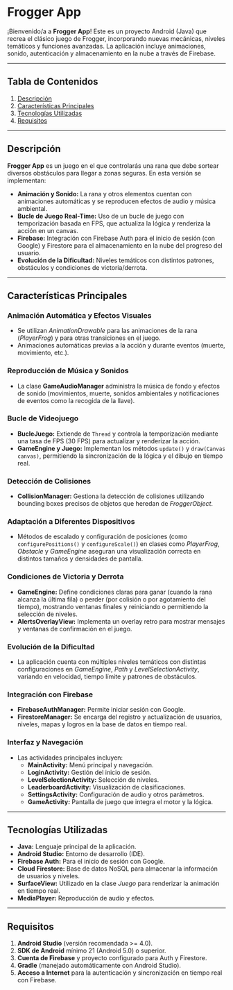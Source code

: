 # Frogger App

¡Bienvenido/a a **Frogger App**! Este es un proyecto Android (Java) que recrea el clásico juego de Frogger, incorporando nuevas mecánicas, niveles temáticos y funciones avanzadas. La aplicación incluye animaciones, sonido, autenticación y almacenamiento en la nube a través de Firebase.

---

## Tabla de Contenidos
1. [Descripción](#descripción)
2. [Características Principales](#características-principales)
3. [Tecnologías Utilizadas](#tecnologías-utilizadas)
4. [Requisitos](#requisitos)

---

## Descripción
**Frogger App** es un juego en el que controlarás una rana que debe sortear diversos obstáculos para llegar a zonas seguras. En esta versión se implementan:
- **Animación y Sonido:** La rana y otros elementos cuentan con animaciones automáticas y se reproducen efectos de audio y música ambiental.
- **Bucle de Juego Real-Time:** Uso de un bucle de juego con temporización basada en FPS, que actualiza la lógica y renderiza la acción en un canvas.
- **Firebase:** Integración con Firebase Auth para el inicio de sesión (con Google) y Firestore para el almacenamiento en la nube del progreso del usuario.
- **Evolución de la Dificultad:** Niveles temáticos con distintos patrones, obstáculos y condiciones de victoria/derrota.

---

## Características Principales

### Animación Automática y Efectos Visuales
- Se utilizan *AnimationDrawable* para las animaciones de la rana (*PlayerFrog*) y para otras transiciones en el juego.
- Animaciones automáticas previas a la acción y durante eventos (muerte, movimiento, etc.).

### Reproducción de Música y Sonidos
- La clase **GameAudioManager** administra la música de fondo y efectos de sonido (movimientos, muerte, sonidos ambientales y notificaciones de eventos como la recogida de la llave).

### Bucle de Videojuego
- **BucleJuego:** Extiende de `Thread` y controla la temporización mediante una tasa de FPS (30 FPS) para actualizar y renderizar la acción.
- **GameEngine y Juego:** Implementan los métodos `update()` y `draw(Canvas canvas)`, permitiendo la sincronización de la lógica y el dibujo en tiempo real.

### Detección de Colisiones
- **CollisionManager:** Gestiona la detección de colisiones utilizando bounding boxes precisos de objetos que heredan de *FroggerObject*.

### Adaptación a Diferentes Dispositivos
- Métodos de escalado y configuración de posiciones (como `configurePositions()` y `configureScale()`) en clases como *PlayerFrog*, *Obstacle* y *GameEngine* aseguran una visualización correcta en distintos tamaños y densidades de pantalla.

### Condiciones de Victoria y Derrota
- **GameEngine:** Define condiciones claras para ganar (cuando la rana alcanza la última fila) o perder (por colisión o por agotamiento del tiempo), mostrando ventanas finales y reiniciando o permitiendo la selección de niveles.
- **AlertsOverlayView:** Implementa un overlay retro para mostrar mensajes y ventanas de confirmación en el juego.

### Evolución de la Dificultad
- La aplicación cuenta con múltiples niveles temáticos con distintas configuraciones en *GameEngine*, *Path* y *LevelSelectionActivity*, variando en velocidad, tiempo límite y patrones de obstáculos.

### Integración con Firebase
- **FirebaseAuthManager:** Permite iniciar sesión con Google.
- **FirestoreManager:** Se encarga del registro y actualización de usuarios, niveles, mapas y logros en la base de datos en tiempo real.

### Interfaz y Navegación
- Las actividades principales incluyen:
   - **MainActivity:** Menú principal y navegación.
   - **LoginActivity:** Gestión del inicio de sesión.
   - **LevelSelectionActivity:** Selección de niveles.
   - **LeaderboardActivity:** Visualización de clasificaciones.
   - **SettingsActivity:** Configuración de audio y otros parámetros.
   - **GameActivity:** Pantalla de juego que integra el motor y la lógica.

---

## Tecnologías Utilizadas
- **Java:** Lenguaje principal de la aplicación.
- **Android Studio:** Entorno de desarrollo (IDE).
- **Firebase Auth:** Para el inicio de sesión con Google.
- **Cloud Firestore:** Base de datos NoSQL para almacenar la información de usuarios y niveles.
- **SurfaceView:** Utilizado en la clase *Juego* para renderizar la animación en tiempo real.
- **MediaPlayer:** Reproducción de audio y efectos.

---

## Requisitos
1. **Android Studio** (versión recomendada >= 4.0).
2. **SDK de Android** mínimo 21 (Android 5.0) o superior.
3. **Cuenta de Firebase** y proyecto configurado para Auth y Firestore.
4. **Gradle** (manejado automáticamente con Android Studio).
5. **Acceso a Internet** para la autenticación y sincronización en tiempo real con Firebase.
